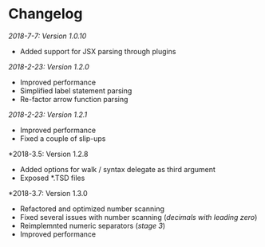 # Changelog

*2018-7-7: Version 1.0.10*

 * Added support for JSX parsing through plugins

*2018-2-23: Version 1.2.0*

 * Improved performance
 * Simplified label statement parsing
 * Re-factor arrow function parsing

*2018-2-23: Version 1.2.1*

 * Improved performance
 * Fixed a couple of slip-ups
 
 *2018-3.5: Version 1.2.8

 * Added options for walk / syntax delegate as third argument
 * Exposed *.TSD files

*2018-3.7: Version 1.3.0

 * Refactored and optimized number scanning
 * Fixed several issues with number scanning (*decimals with leading zero*)
 * Reimplemnted numeric separators (*stage 3*)
 * Improved performance
